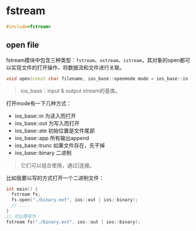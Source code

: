 # fstream
```c++
#include<fstream>
```

## open file
fstream模块中包含三种类型：`fstream`、`ostream`、`istream`，其对象的open都可以实现文件的打开操作，将数据流和文件进行关联。
```c++
void open(const char filename, ios_base::openmode mode = ios_base::in | ios_base::out);
```
> ios_base：input & output stream的基类。

打开mode有一下几种方式：
+ ios_base::in 为读入而打开
+ ios_base::out 为写入而打开
+ ios_base::ate 初始位置是文件尾部
+ ios_base::app 所有输出append
+ ios_base::trunc 如果文件存在，先干掉
+ ios_base::binary 二进制
> 它们可以组合使用，通过|连接。

比如我要以写的方式打开一个二进制文件：
```c++
int main() {
  fstream fs;
  fs.open("./binary.ext", ios::out | ios::binary);
  // ....
}
// 可以简写为：
fstream fs("./binary.ext", ios::out | ios::binary);
```